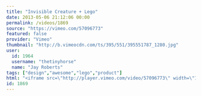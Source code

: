 ```yaml
---
title: "Invisible Creature + Lego"
date: 2013-05-06 21:12:06 00:00
permalink: /videos/1869
source: "https://vimeo.com/57096773"
featured: false
provider: "Vimeo"
thumbnail: "http://b.vimeocdn.com/ts/395/551/395551787_1280.jpg"
user:
  id: 1964
  username: "thetinyhorse"
  name: "Jay Roberts"
tags: ["design","awesome","lego","product"]
html: "<iframe src=\"http://player.vimeo.com/video/57096773\" width=\"1280\" height=\"720\" frameborder=\"0\" webkitAllowFullScreen mozallowfullscreen allowFullScreen></iframe>"
id: 1869
---
```


